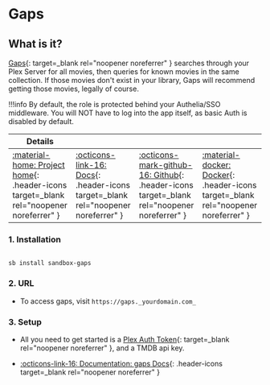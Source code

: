 # Gaps

## What is it?

[Gaps](https://github.com/JasonHHouse/gaps){: target=_blank rel="noopener noreferrer" } searches through your Plex Server for all movies, then queries for known movies in the same collection. If those movies don't exist in your library, Gaps will recommend getting those movies, legally of course.

!!!info
    By default, the role is protected behind your Authelia/SSO middleware. You will NOT have to log into the app itself, as basic Auth is disabled by default.

| Details     |             |             |             |
|-------------|-------------|-------------|-------------|
| [:material-home: Project home](https://github.com/JasonHHouse/gaps){: .header-icons target=_blank rel="noopener noreferrer" } | [:octicons-link-16: Docs](https://github.com/JasonHHouse/gaps#-usage-){: .header-icons target=_blank rel="noopener noreferrer" } | [:octicons-mark-github-16: Github](https://github.com/JasonHHouse/gaps){: .header-icons target=_blank rel="noopener noreferrer" } | [:material-docker: Docker](https://hub.docker.com/r/housewrecker/gaps){: .header-icons target=_blank rel="noopener noreferrer" }|

### 1. Installation

``` shell

sb install sandbox-gaps

```

### 2. URL

- To access gaps, visit `https://gaps._yourdomain.com_`

### 3. Setup

- All you need to get started is a [Plex Auth Token](https://docs.saltbox.dev/reference/plex_auth_token/?h=plex+token#saltbox-role){: target=_blank rel="noopener noreferrer" }, and a TMDB api key.

- [:octicons-link-16: Documentation: gaps Docs](https://github.com/JasonHHouse/gaps#-usage-){: .header-icons target=_blank rel="noopener noreferrer" }
